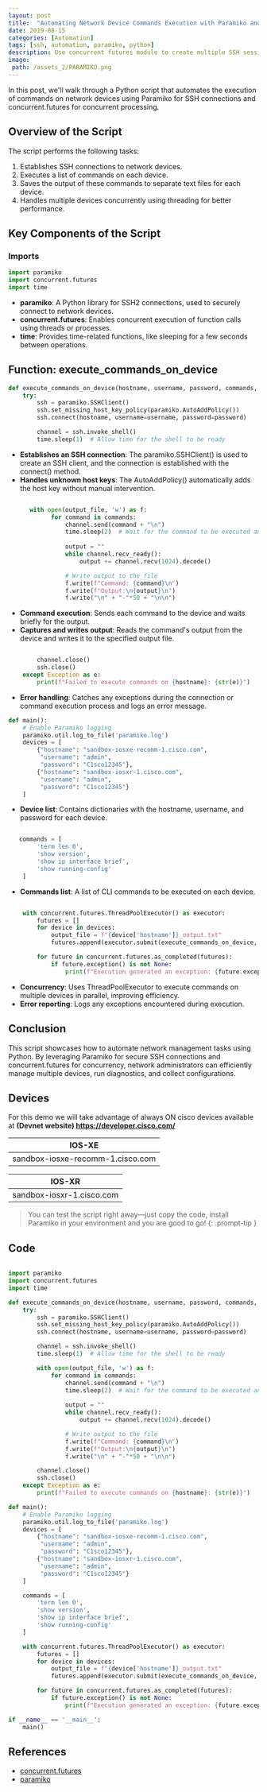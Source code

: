 ```yaml
---
layout: post
title:  "Automating Network Device Commands Execution with Paramiko and Concurrent.futures Module in Python"
date: 2019-08-15
categories: [Automation]
tags: [ssh, automation, paramiko, python]
description: Use concurrent futures module to create multiple SSH sessions using Paramiko
image:
 path: /assets_2/PARAMIKO.png
---
```



<!-- ![Paramiko](/assets_2/PARAMIKO.png){: .shadow } -->

<!-- <span style="font-family: 'Roboto', sans-serif;">This text will use the Roboto font.</span> -->


In this post, we'll walk through a Python script that automates the execution of commands on network devices using Paramiko for SSH connections and concurrent.futures for concurrent processing.


## Overview of the Script

The script performs the following tasks:

1. Establishes SSH connections to network devices.
2. Executes a list of commands on each device.
3. Saves the output of these commands to separate text files for each device.
4. Handles multiple devices concurrently using threading for better performance.

## Key Components of the Script

### Imports
```python
import paramiko
import concurrent.futures
import time
```
* **paramiko**: A Python library for SSH2 connections, used to securely connect to network devices.
* **concurrent.futures**: Enables concurrent execution of function calls using threads or processes.
* **time**: Provides time-related functions, like sleeping for a few seconds between operations.

## Function: execute_commands_on_device
```python
def execute_commands_on_device(hostname, username, password, commands, output_file):
    try:
        ssh = paramiko.SSHClient()
        ssh.set_missing_host_key_policy(paramiko.AutoAddPolicy())
        ssh.connect(hostname, username=username, password=password)

        channel = ssh.invoke_shell()
        time.sleep(1)  # Allow time for the shell to be ready
```
* **Establishes an SSH connection**: The paramiko.SSHClient() is used to create an SSH client, and the connection is established with the connect() method.
* **Handles unknown host keys**: The AutoAddPolicy() automatically adds the host key without manual intervention.

```python

      with open(output_file, 'w') as f:
            for command in commands:
                channel.send(command + "\n")
                time.sleep(2)  # Wait for the command to be executed and output to be generated
                
                output = ""
                while channel.recv_ready():
                    output += channel.recv(1024).decode()

                # Write output to the file
                f.write(f"Command: {command}\n")
                f.write(f"Output:\n{output}\n")
                f.write("\n" + "-"*50 + "\n\n")
```
* **Command execution**: Sends each command to the device and waits briefly for the output.
* **Captures and writes output**: Reads the command's output from the device and writes it to the specified output file.

```python

        channel.close()
        ssh.close()
    except Exception as e:
        print(f"Failed to execute commands on {hostname}: {str(e)}")
```
* **Error handling**: Catches any exceptions during the connection or command execution process and logs an error message.

```python
def main():
    # Enable Paramiko logging
    paramiko.util.log_to_file('paramiko.log')
    devices = [
        {"hostname": "sandbox-iosxe-recomm-1.cisco.com", 
         "username": "admin", 
         "password": "C1sco12345"},
        {"hostname": "sandbox-iosxr-1.cisco.com", 
         "username": "admin", 
         "password": "C1sco12345"}
    ]
```
* **Device list**: Contains dictionaries with the hostname, username, and password for each device.

```python

   commands = [
        'term len 0',
        'show version',
        'show ip interface brief',
        'show running-config'
    ]
```
* **Commands list**: A list of CLI commands to be executed on each device.

```python

    with concurrent.futures.ThreadPoolExecutor() as executor:
        futures = []
        for device in devices:
            output_file = f"{device['hostname']}_output.txt"
            futures.append(executor.submit(execute_commands_on_device, device['hostname'], device['username'], device['password'], commands, output_file))

        for future in concurrent.futures.as_completed(futures):
            if future.exception() is not None:
                print(f"Execution generated an exception: {future.exception()}")
```

* **Concurrency**: Uses ThreadPoolExecutor to execute commands on multiple devices in parallel, improving efficiency.
* **Error reporting**: Logs any exceptions encountered during execution.


## Conclusion
This script showcases how to automate network management tasks using Python. By leveraging Paramiko for secure SSH connections and concurrent.futures for concurrency, network administrators can efficiently manage multiple devices, run diagnostics, and collect configurations.

## Devices

For this demo we will take advantage of always ON cisco devices available at **(Devnet website) <https://developer.cisco.com/>** 

|         IOS-XE        |
|------------------------------|
| sandbox-iosxe-recomm-1.cisco.com|

|         IOS-XR        |
|------------------------------|
| sandbox-iosxr-1.cisco.com |

> You can test the script right away—just copy the code, install Paramiko in your environment and you are good to go!
{: .prompt-tip }

## Code
```python

import paramiko
import concurrent.futures
import time

def execute_commands_on_device(hostname, username, password, commands, output_file):
    try:
        ssh = paramiko.SSHClient()
        ssh.set_missing_host_key_policy(paramiko.AutoAddPolicy())
        ssh.connect(hostname, username=username, password=password)

        channel = ssh.invoke_shell()
        time.sleep(1)  # Allow time for the shell to be ready

        with open(output_file, 'w') as f:
            for command in commands:
                channel.send(command + "\n")
                time.sleep(2)  # Wait for the command to be executed and output to be generated
                
                output = ""
                while channel.recv_ready():
                    output += channel.recv(1024).decode()

                # Write output to the file
                f.write(f"Command: {command}\n")
                f.write(f"Output:\n{output}\n")
                f.write("\n" + "-"*50 + "\n\n")

        channel.close()
        ssh.close()
    except Exception as e:
        print(f"Failed to execute commands on {hostname}: {str(e)}")

def main():
    # Enable Paramiko logging
    paramiko.util.log_to_file('paramiko.log')
    devices = [
        {"hostname": "sandbox-iosxe-recomm-1.cisco.com", 
         "username": "admin", 
         "password": "C1sco12345"},
        {"hostname": "sandbox-iosxr-1.cisco.com", 
         "username": "admin", 
         "password": "C1sco12345"}
    ]

    commands = [
        'term len 0',
        'show version',
        'show ip interface brief',
        'show running-config'
    ]

    with concurrent.futures.ThreadPoolExecutor() as executor:
        futures = []
        for device in devices:
            output_file = f"{device['hostname']}_output.txt"
            futures.append(executor.submit(execute_commands_on_device, device['hostname'], device['username'], device['password'], commands, output_file))

        for future in concurrent.futures.as_completed(futures):
            if future.exception() is not None:
                print(f"Execution generated an exception: {future.exception()}")

if __name__ == '__main__':
    main()
```


## References

- [concurrent.futures](https://docs.python.org/3/library/concurrent.futures.html)
- [paramiko](https://www.paramiko.org/)



<!-- <ul>
  {% for post in site.posts %}
    <li>
      <a href="{{ post.url }}">{{ post.title }}</a>
    </li>
  {% endfor %}
</ul> -->
